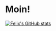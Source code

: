 # Moin!

[![Felix's GitHub stats](https://github-readme-stats.vercel.app/api?username=F-Kirchhoff)](https://github.com/F-Kirchhoff)
